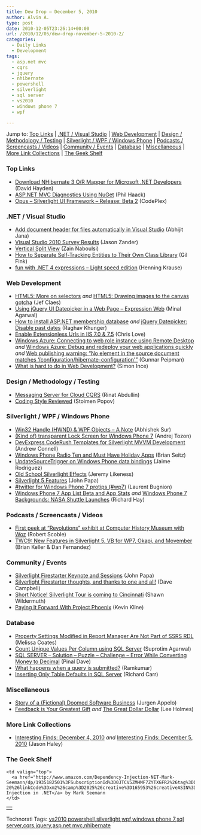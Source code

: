 ```yaml
---
title: Dew Drop – December 5, 2010
author: Alvin A.
type: post
date: 2010-12-05T23:26:14+00:00
url: /2010/12/05/dew-drop-november-5-2010-2/
categories:
  - Daily Links
  - Development
tags:
  - asp.net mvc
  - cqrs
  - jquery
  - nhibernate
  - powershell
  - silverlight
  - sql server
  - vs2010
  - windows phone 7
  - wpf

---
```

Jump to: [Top Links][1] | [.NET / Visual Studio][2] | [Web Development][3] | [Design / Methodology / Testing][4] | [Silverlight / WPF / Windows Phone][5] | [Podcasts / Screencasts / Videos][6] | [Community / Events][7] | [Database][8] | [Miscellaneous][9] | [More Link Collections][10] | [The Geek Shelf][11]

### <a name="top"></a>Top Links

  * [Download NHibernate 3 O/R Mapper for Microsoft .NET Developers][12] (David Hayden)
  * [ASP.NET MVC Diagnostics Using NuGet][13] (Phil Haack)
  * <a href="http://opus.codeplex.com/releases/view/56951" target="_blank">Opus &#8211; Silverlight UI Framework &#8211; Release: Beta 2</a> (CodePlex)

### <a name="dotnet"></a>.NET / Visual Studio

  * [Add document header for files automatically in Visual Studio][14] (Abhijit Jana)
  * [Visual Studio 2010 Survey Results][15] (Jason Zander)
  * [Vertical Split View][16] (Zain Naboulsi)
  * [How to Separate Self-Tracking Entities to Their Own Class Library][17] (Gil Fink)
  * [fun with .NET 4 expressions – Light speed edition][18] (Henning Krause)

### <a name="web"></a>Web Development

  * [HTML5: More on selectors][19] _and_ [HTML5: Drawing images to the canvas gotcha][20] (Jef Claes)
  * [Using jQuery UI Datepicker in a Web Page &#8211; Expression Web][21] (Minal Agarwal)
  * [How to install ASP.NET membership database][22] _and_ [jQuery Datepicker: Disable past dates][23] (Raghav Khunger)
  * [Enable Extensionless Urls in IIS 7.0 & 7.5][24] (Chris Love)
  * [Windows Azure: Connecting to web role instance using Remote Desktop][25] _and_ [Windows Azure: Debug and redeploy your web applications quickly][26] _and_ [Web publishing warning: &#8220;No element in the source document matches &#8216;/configuration/hibernate-configuration'&#8221;][27] (Gunnar Peipman)
  * [What is hard to do in Web Development?][28] (Simon Ince)

### <a name="design"></a>Design / Methodology / Testing

  * [Messaging Server for Cloud CQRS][29] (Rinat Abdullin)
  * [Coding Style Reviewed][30] (Stoimen Popov)

### <a name="silverlight"></a>Silverlight / WPF / Windows Phone

  * [Win32 Handle (HWND) & WPF Objects &#8211; A Note][31] (Abhishek Sur)
  * [(Kind of) transparent Lock Screen for Windows Phone 7][32] (Andrej Tozon)
  * [DevExpress CodeRush Templates for Silverlight MVVM Development][33] (Andrew Connell)
  * [Windows Phone Radio Ten and Must Have Holiday Apps][34] (Brian Seitz)
  * [UpdateSourceTrigger on Windows Phone data bindings][35] (Jaime Rodriguez)
  * [Old School Silverlight Effects][36] (Jeremy Likeness)
  * [Silverlight 5 Features][37] (John Papa)
  * [#twitter for Windows Phone 7 protips (#wp7)][38] (Laurent Bugnion)
  * [Windows Phone 7 App List Beta and App Stats][39] _and_ [Windows Phone 7 Backgrounds: NASA Shuttle Launches][40] (Richard Hay)

### <a name="podcasts"></a>Podcasts / Screencasts / Videos

  * [First peek at &#8220;Revolutions&#8221; exhibit at Computer History Museum with Woz][41] (Robert Scoble)
  * [TWC9: New Features in Silverlight 5, VB for WP7, Okapi, and Movember][42] (Brian Keller & Dan Fernandez)

### <a name="events"></a>Community / Events

  * [Silverlight Firestarter Keynote and Sessions][43] (John Papa)
  * [Silverlight Firestarter thoughts, and thanks to one and all!][44] (Dave Campbell)
  * [Short Notice! Silverlight Tour is coming to Cincinnati][45] (Shawn Wildermuth)
  * [Paying It Forward With Project Phoenix][46] (Kevin Kline)

### <a name="db"></a>Database

  * [Property Settings Modified in Report Manager Are Not Part of SSRS RDL][47] (Melissa Coates)
  * [Count Unique Values Per Column using SQL Server][48] (Suprotim Agarwal)
  * [SQL SERVER – Solution – Puzzle – Challenge – Error While Converting Money to Decimal][49] (Pinal Dave)
  * [What happens when a query is submitted?][50] (Ramkumar)
  * [Inserting Only Table Defaults in SQL Server][51] (Richard Carr)

### <a name="misc"></a>Miscellaneous

  * [Story of a (Fictional) Doomed Software Business][52] (Jurgen Appelo)
  * [Feedback is Your Greatest Gift][53] _and_ [The Great Dollar Dollar][54] (Lee Holmes)

### <a name="links"></a>More Link Collections

  * [Interesting Finds: December 4, 2010][55] _and_ [Interesting Finds: December 5, 2010][56] (Jason Haley)

### <a name="shelf"></a>The Geek Shelf

<table border="0" cellspacing="0" cellpadding="0">
  <tr>
    <td>
      <img data-recalc-dims="1" decoding="async" src="https://i0.wp.com/ecx.images-amazon.com/images/I/513jTCCeZsL._SL160_.jpg?w=660" alt="" />
    </td>
    
    <td valign="top">
      <a href="http://www.amazon.com/Dependency-Injection-NET-Mark-Seemann/dp/1935182501%3FSubscriptionId%3D0JTCV5ZMHMF7ZYTXGFR2%26tag%3Dbrdicr-20%26linkCode%3Dxm2%26camp%3D2025%26creative%3D165953%26creativeASIN%3D1935182501">Dependency Injection in .NET</a> by Mark Seemann
    </td>
  </tr>
</table>

<div id="scid:C16BAC14-9A3D-4c50-9394-FBFEF7A93539:565679a6-fa0f-450d-aa05-ca245caf73cb" class="wlWriterEditableSmartContent" style="margin: 0px; display: inline; float: none; padding: 0px;">
  <!--dotnetkickit-->
</div>

<div id="scid:0767317B-992E-4b12-91E0-4F059A8CECA8:29edacbe-7ac8-4b2f-a5ee-a349085687a0" class="wlWriterEditableSmartContent" style="margin: 0px; display: inline; float: none; padding: 0px;">
  Technorati Tags: <a rel="tag" href="http://technorati.com/tags/vs2010">vs2010</a>,<a rel="tag" href="http://technorati.com/tags/powershell">powershell</a>,<a rel="tag" href="http://technorati.com/tags/silverlight">silverlight</a>,<a rel="tag" href="http://technorati.com/tags/wpf">wpf</a>,<a rel="tag" href="http://technorati.com/tags/windows+phone+7">windows phone 7</a>,<a rel="tag" href="http://technorati.com/tags/sql+server">sql server</a>,<a rel="tag" href="http://technorati.com/tags/cqrs">cqrs</a>,<a rel="tag" href="http://technorati.com/tags/jquery">jquery</a>,<a rel="tag" href="http://technorati.com/tags/asp.net+mvc">asp.net mvc</a>,<a rel="tag" href="http://technorati.com/tags/nhibernate">nhibernate</a>
</div>

 [1]: https://morningdew-bpc6g3a0fgaxdxcu.eastus2-01.azurewebsites.net/#top
 [2]: https://morningdew-bpc6g3a0fgaxdxcu.eastus2-01.azurewebsites.net/#dotnet
 [3]: https://morningdew-bpc6g3a0fgaxdxcu.eastus2-01.azurewebsites.net/#web
 [4]: https://morningdew-bpc6g3a0fgaxdxcu.eastus2-01.azurewebsites.net/#design
 [5]: https://morningdew-bpc6g3a0fgaxdxcu.eastus2-01.azurewebsites.net/#silverlight
 [6]: https://morningdew-bpc6g3a0fgaxdxcu.eastus2-01.azurewebsites.net/#podcasts
 [7]: https://morningdew-bpc6g3a0fgaxdxcu.eastus2-01.azurewebsites.net/#events
 [8]: https://morningdew-bpc6g3a0fgaxdxcu.eastus2-01.azurewebsites.net/#db
 [9]: https://morningdew-bpc6g3a0fgaxdxcu.eastus2-01.azurewebsites.net/#misc
 [10]: https://morningdew-bpc6g3a0fgaxdxcu.eastus2-01.azurewebsites.net/#links
 [11]: https://morningdew-bpc6g3a0fgaxdxcu.eastus2-01.azurewebsites.net/#shelf
 [12]: http://www.pnpguidance.net/post/DownloadNHibernate3ORMapper.aspx
 [13]: http://feeds.haacked.com/~r/haacked/~3/f10FO5TPXTY/asp-net-mvc-diagnostics-using-nuget.aspx
 [14]: http://abhijitjana.net/2010/12/05/add-document-header-for-files-automatically-in-visual-studio/
 [15]: http://blogs.msdn.com/b/jasonz/archive/2010/12/05/visual-studio-2010-survey-results.aspx
 [16]: http://feedproxy.google.com/~r/zainnab/~3/rCiMg6CTh9Q/vertical-split-view-vstipedit0081.aspx
 [17]: http://feedproxy.google.com/~r/GilFinkBlog/~3/-jJpzZJ2dh4/how-to-separate-self-tracking-entities-to-their-own-class-library.aspx
 [18]: http://www.infinitec.de/post/2010/12/05/fun-with-NET-4-expressions-e28093-Light-speed-edition.aspx
 [19]: http://feedproxy.google.com/~r/DiaryOfAnetDeveloperByJefClaes/~3/1Vfu9f6k70I/html5-more-on-selectors.html
 [20]: http://feedproxy.google.com/~r/DiaryOfAnetDeveloperByJefClaes/~3/KtqtFo6J0NI/html5-drawing-images-to-canvas-gotcha.html
 [21]: http://feedproxy.google.com/~r/netCurryRecentArticles/~3/yHPyf5GyMMQ/ShowArticle.aspx
 [22]: http://www.codeasp.net/blogs/raghav_khunger/microsoft-net/1113/how-to-install-asp-net-membership-database
 [23]: http://feeds.dzone.com/~r/zones/css/~3/x0PRLFxK5Tc/jquery-datepicker-disable-past
 [24]: http://professionalaspnet.com/archive/2010/12/04/Enable-Extensionless-Urls-in-IIS-7.0-_2600_-7.5.aspx
 [25]: http://feedproxy.google.com/~r/gunnarpeipman/~3/rE_PaTExZYM/windows-azure-connecting-to-web-role-instance-using-remote-desktop.aspx
 [26]: http://feedproxy.google.com/~r/gunnarpeipman/~3/0vADiVV2aoE/windows-azure-debug-and-redeploy-your-web-applications-quickly.aspx
 [27]: http://feedproxy.google.com/~r/gunnarpeipman/~3/b3M35fp6BIM/web-publishing-warning-quot-no-element-in-the-source-document-matches-configuration-hibernate-configuration-quot.aspx
 [28]: http://blogs.msdn.com/b/simonince/archive/2010/12/04/what-is-hard-to-do-in-web-development.aspx
 [29]: http://feeds.abdullin.com/~r/RinatAbdullin/~3/MA3xfV6v7y0/messaging-server-for-cloud-cqrs.html
 [30]: http://feeds.dzone.com/~r/zones/css/~3/fnUzcld4TNc/coding-style-reviewed
 [31]: http://feedproxy.google.com/~r/abhisheksur/WTgI/~3/5iy7hx1tgYA/win32-handle-hwnd-wpf-objects-note.html
 [32]: http://feedproxy.google.com/~r/TheAttic/~3/CLWgvqG8pN8/post.aspx
 [33]: http://feedproxy.google.com/~r/AndrewConnell/~3/HvjuPdIdlTk/devexpress-coderush-templates-for-silverlight-mvvm-development.aspx
 [34]: http://windowsteamblog.com/windows_phone/b/windowsphone/archive/2010/12/04/windows-phone-radio-ten-and-must-have-holiday-apps.aspx
 [35]: http://blogs.msdn.com/b/jaimer/archive/2010/12/05/updatesourcetrigger-on-windows-phone-data-bindings.aspx
 [36]: http://feedproxy.google.com/~r/CSharperImage/~3/7syPY9cWAWY/old-school-silverlight-effects.html
 [37]: http://feedproxy.google.com/~r/JohnPapa/~3/1N7VwbfSwH4/
 [38]: http://feedproxy.google.com/~r/galasoft/~3/hVE5QH1OeD4/twitter-for-windows-phone-7-protips-wp7.aspx
 [39]: http://www.windowsobserver.com/2010/12/04/windows-phone-7-app-list-beta-and-app-stats/
 [40]: http://www.windowsobserver.com/2010/12/04/windows-phone-7-backgrounds-nasa-shuttle-launches/
 [41]: http://www.youtube.com/watch?v=hsB8Hxnb52o&feature=autoshare
 [42]: http://channel9.msdn.com/Shows/This+Week+On+Channel+9/TWC9-New-Features-in-Silverlight-5-VB-for-WP7-Okapi-and-Movember
 [43]: http://feedproxy.google.com/~r/JohnPapa/~3/oswXG7ERu_Y/
 [44]: http://geekswithblogs.net/WynApseTechnicalMusings/archive/2010/12/04/142998.aspx
 [45]: http://wildermuth.com/2010/12/05/Short_Notice!_Silverlight_Tour_is_coming_to_Cincinnati
 [46]: http://feedproxy.google.com/~r/sqlserverpedia/~3/G57dox4jhCw/
 [47]: http://feedproxy.google.com/~r/sqlserverpedia/~3/k1HJ2-vjjEU/
 [48]: http://feedproxy.google.com/~r/sqlservercurry/blog/~3/BozYrSh4YwQ/count-unique-values-per-column-using.html
 [49]: http://blog.sqlauthority.com/2010/12/05/sql-server-solution-puzzle-challenge-error-while-converting-money-to-decimal/
 [50]: http://www.sqlservercentral.com/blogs/livingforsqlserver/archive/2010/12/05/what-happens-when-a-query-is-submitted.aspx
 [51]: http://feedproxy.google.com/~r/BlackwaspLatestAdditions/~3/nEXAI2X58EU/SQLInsertDefaults.aspx
 [52]: http://feeds.dzone.com/~r/zones/agile/~3/wenqAQSNvu8/story-fictional-doomed
 [53]: http://www.leeholmes.com/blog/2010/12/04/feedback-is-your-greatest-gift/
 [54]: http://blogs.msdn.com/b/powershell/archive/2010/12/04/the-great-dollar-dollar.aspx
 [55]: http://jasonhaley.com/blog/post.aspx?id=4c7faccc-80f2-4dce-9260-a7dedebfd474
 [56]: http://jasonhaley.com/blog/post.aspx?id=294652d1-eb00-4adc-9850-ca685cd32844